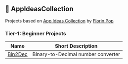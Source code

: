 ## :ledger: AppIdeasCollection
Projects based on [App Ideas Collection](https://github.com/florinpop17/app-ideas) by [Florin Pop](https://github.com/florinpop17)

### Tier-1: Beginner Projects

| Name                                | Short Description                             |
| ----------------------------------- | --------------------------------------------- |
| [Bin2Dec](./Tier1/Bin2Dec)          | Binary-to-Decimal number converter            |

